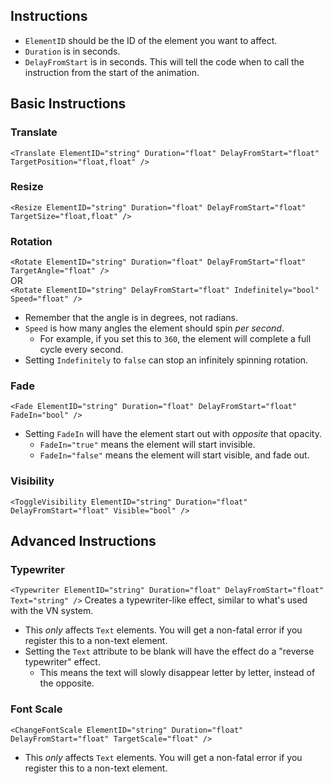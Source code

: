 ## Instructions
* `ElementID` should be the ID of the element you want to affect.
* `Duration` is in seconds.
* `DelayFromStart` is in seconds. This will tell the code when to call the instruction from the start of the animation.

## Basic Instructions
### Translate
`<Translate ElementID="string" Duration="float" DelayFromStart="float" TargetPosition="float,float" />`

### Resize
`<Resize ElementID="string" Duration="float" DelayFromStart="float" TargetSize="float,float" />`

### Rotation
`<Rotate ElementID="string" Duration="float" DelayFromStart="float" TargetAngle="float" />`  
OR  
`<Rotate ElementID="string" DelayFromStart="float" Indefinitely="bool" Speed="float" />`
* Remember that the angle is in degrees, not radians.
* `Speed` is how many angles the element should spin *per second*.
    * For example, if you set this to `360`, the element will complete a full cycle every second.
* Setting `Indefinitely` to `false` can stop an infinitely spinning rotation.

### Fade
`<Fade ElementID="string" Duration="float" DelayFromStart="float" FadeIn="bool" />`
* Setting `FadeIn` will have the element start out with *opposite* that opacity.
    * `FadeIn="true"` means the element will start invisible.
    * `FadeIn="false"` means the element will start visible, and fade out.

### Visibility
`<ToggleVisibility ElementID="string" Duration="float" DelayFromStart="float" Visible="bool" />`

## Advanced Instructions
### Typewriter
`<Typewriter ElementID="string" Duration="float" DelayFromStart="float" Text="string" />`
Creates a typewriter-like effect, similar to what's used with the VN system.
* This *only* affects `Text` elements. You will get a non-fatal error if you register this to a non-text element.
* Setting the `Text` attribute to be blank will have the effect do a "reverse typewriter" effect.
    * This means the text will slowly disappear letter by letter, instead of the opposite.

### Font Scale
`<ChangeFontScale ElementID="string" Duration="float" DelayFromStart="float" TargetScale="float" />`
* This *only* affects `Text` elements. You will get a non-fatal error if you register this to a non-text element.